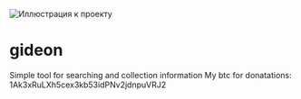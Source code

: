 ![Иллюстрация к проекту](https://github.com/malorento/gideon/raw/master/Images/gideon.png)

# gideon
Simple tool for searching and collection information
My btc for donatations: 1Ak3xRuLXh5cex3kb53idPNv2jdnpuVRJ2
